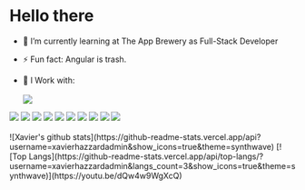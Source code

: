 <!-- @format -->

### <h1>Hello there</h1>

-   🌱 I’m currently learning at The App Brewery as Full-Stack Developer

-   ⚡ Fun fact: Angular is trash.

-   🤔 I Work with: <br><br> <image src="https://img.shields.io/badge/HTML5-E34F26?style=for-the-badge&logo=html5&logoColor=white" />
<image src="https://img.shields.io/badge/CSS-239120?&style=for-the-badge&logo=css3&logoColor=white" />
<image src="https://img.shields.io/badge/Bootstrap-563D7C?style=for-the-badge&logo=bootstrap&logoColor=white">
<image src="https://img.shields.io/badge/JavaScript-F7DF1E?style=for-the-badge&logo=javascript&logoColor=black">
<image src="https://img.shields.io/badge/React-20232A?style=for-the-badge&logo=react&logoColor=61DAFB">
<image src="https://img.shields.io/badge/Node.js-43853D?style=for-the-badge&logo=node.js&logoColor=white">
<image src="https://img.shields.io/badge/Microsoft_Azure-0089D6?style=for-the-badge&logo=microsoft-azure&logoColor=white"> <image src="https://img.shields.io/badge/Discord-7289DA?style=for-the-badge&logo=discord&logoColor=white"> <image src="https://img.shields.io/badge/Express.js-404D59?style=for-the-badge">
<image src="https://img.shields.io/badge/MongoDB-4EA94B?style=for-the-badge&logo=mongodb&logoColor=white">
<image src="https://img.shields.io/badge/Heroku-430098?style=for-the-badge&logo=heroku&logoColor=white">
<br><br>
![Xavier's github stats](https://github-readme-stats.vercel.app/api?username=xavierhazzardadmin&show_icons=true&theme=synthwave)
[![Top Langs](https://github-readme-stats.vercel.app/api/top-langs/?username=xavierhazzardadmin&langs_count=3&show_icons=true&theme=synthwave)](https://youtu.be/dQw4w9WgXcQ)
<!--
<image src="">
<image src=""> -->
